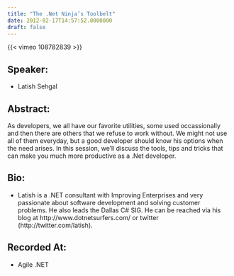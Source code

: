 ```yaml
---
title: "The .Net Ninja’s Toolbelt"
date: 2012-02-17T14:57:52.0000000
draft: false
---
```


{{< vimeo 108782839 >}}

## Speaker:

 - Latish Sehgal

## Abstract:

<p>As developers, we all have our favorite utilities, some used occassionally and then there are others that we refuse to work without. We might not use all of them everyday, but a good developer should know his options when the need arises. In this session, we&rsquo;ll discuss the tools, tips and tricks that can make you much more productive as a .Net developer.</p>

## Bio:

 - <p>Latish is a .NET consultant with Improving Enterprises and very passionate about software development and solving customer problems. He also leads the Dallas C# SIG. He can be reached via his blog at http://www.dotnetsurfers.com/ or twitter (http://twitter.com/latish).</p>

## Recorded At:

 - Agile .NET

